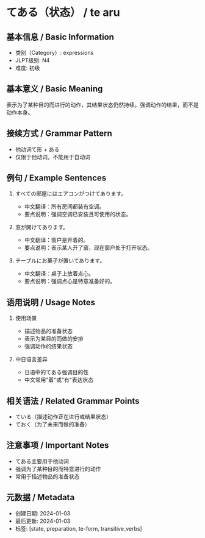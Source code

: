 # てある（状态） / te aru

## 基本信息 / Basic Information
- 类别（Category）: expressions
- JLPT级别: N4
- 难度: 初级

## 基本意义 / Basic Meaning
表示为了某种目的而进行的动作，其结果状态仍然持续。强调动作的结果，而不是动作本身。

## 接续方式 / Grammar Pattern
- 他动词て形 + ある
- 仅限于他动词，不能用于自动词

## 例句 / Example Sentences
1. すべての部屋にはエアコンがつけてあります。
   - 中文翻译：所有房间都装有空调。
   - 要点说明：强调空调已安装且可使用的状态。

2. 窓が開けてあります。
   - 中文翻译：窗户是开着的。
   - 要点说明：表示某人开了窗，现在窗户处于打开状态。

3. テーブルにお菓子が置いてあります。
   - 中文翻译：桌子上放着点心。
   - 要点说明：强调点心是特意准备好的。

## 语用说明 / Usage Notes
1. 使用场景
   - 描述物品的准备状态
   - 表示为某目的而做的安排
   - 强调动作的结果状态

2. 中日语言差异
   - 日语中的てある强调目的性
   - 中文常用"着"或"有"表达状态

## 相关语法 / Related Grammar Points
- ている（描述动作正在进行或结果状态）
- ておく（为了未来而做的准备）

## 注意事项 / Important Notes
- てある主要用于他动词
- 强调为了某种目的而特意进行的动作
- 常用于描述物品的准备状态

## 元数据 / Metadata
- 创建日期: 2024-01-03
- 最后更新: 2024-01-03
- 标签: [state, preparation, te-form, transitive_verbs]